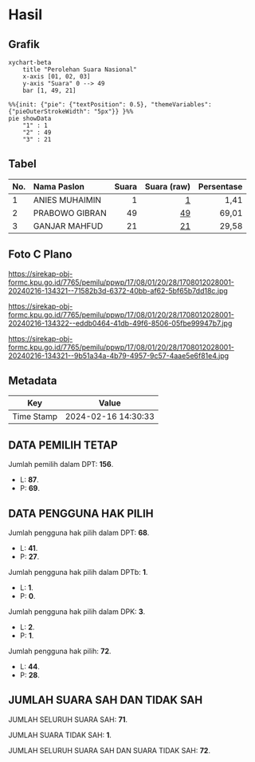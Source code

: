 # Hasil

## Grafik

```mermaid
xychart-beta
    title "Perolehan Suara Nasional"
    x-axis [01, 02, 03]
    y-axis "Suara" 0 --> 49
    bar [1, 49, 21]
```

```mermaid
%%{init: {"pie": {"textPosition": 0.5}, "themeVariables": {"pieOuterStrokeWidth": "5px"}} }%%
pie showData
    "1" : 1
    "2" : 49
    "3" : 21
```

## Tabel

| No. | Nama Paslon    | Suara | Suara (raw) | Persentase |
|:--- |:-------------- | -----:| -----------:| ----------:|
| 1   | ANIES MUHAIMIN | 1     | [1][p-1]    | 1,41       |
| 2   | PRABOWO GIBRAN | 49    | [49][p-2]   | 69,01      |
| 3   | GANJAR MAHFUD  | 21    | [21][p-3]   | 29,58      |


[p-1]: https://github.com/gigit-pemilu/pemilu-2024/blob/main/pilpres/hitung-suara/sub/17-bengkulu/sub/08-kepahiang/sub/01-bermani-ilir/sub/2028-langgar-jaya/sub/001-tps/sub/paslon-1.txt
[p-2]: https://github.com/gigit-pemilu/pemilu-2024/blob/main/pilpres/hitung-suara/sub/17-bengkulu/sub/08-kepahiang/sub/01-bermani-ilir/sub/2028-langgar-jaya/sub/001-tps/sub/paslon-2.txt
[p-3]: https://github.com/gigit-pemilu/pemilu-2024/blob/main/pilpres/hitung-suara/sub/17-bengkulu/sub/08-kepahiang/sub/01-bermani-ilir/sub/2028-langgar-jaya/sub/001-tps/sub/paslon-3.txt

## Foto C Plano

https://sirekap-obj-formc.kpu.go.id/7765/pemilu/ppwp/17/08/01/20/28/1708012028001-20240216-134321--71582b3d-6372-40bb-af62-5bf65b7dd18c.jpg

https://sirekap-obj-formc.kpu.go.id/7765/pemilu/ppwp/17/08/01/20/28/1708012028001-20240216-134322--eddb0464-41db-49f6-8506-05fbe99947b7.jpg

https://sirekap-obj-formc.kpu.go.id/7765/pemilu/ppwp/17/08/01/20/28/1708012028001-20240216-134321--9b51a34a-4b79-4957-9c57-4aae5e6f81e4.jpg


## Metadata

| Key        | Value               |
| ---------- | ------------------- |
| Time Stamp | 2024-02-16 14:30:33 |


## DATA PEMILIH TETAP

Jumlah pemilih dalam DPT: **156**.
 * L: **87**.
 * P: **69**.

## DATA PENGGUNA HAK PILIH

Jumlah pengguna hak pilih dalam DPT: **68**.
 * L: **41**.
 * P: **27**.

Jumlah pengguna hak pilih dalam DPTb: **1**.
 * L: **1**.
 * P: **0**.

Jumlah pengguna hak pilih dalam DPK: **3**.
 * L: **2**.
 * P: **1**.

Jumlah pengguna hak pilih: **72**.
 * L: **44**.
 * P: **28**.

## JUMLAH SUARA SAH DAN TIDAK SAH

JUMLAH SELURUH SUARA SAH: **71**.

JUMLAH SUARA TIDAK SAH: **1**.

JUMLAH SELURUH SUARA SAH DAN SUARA TIDAK SAH: **72**.


